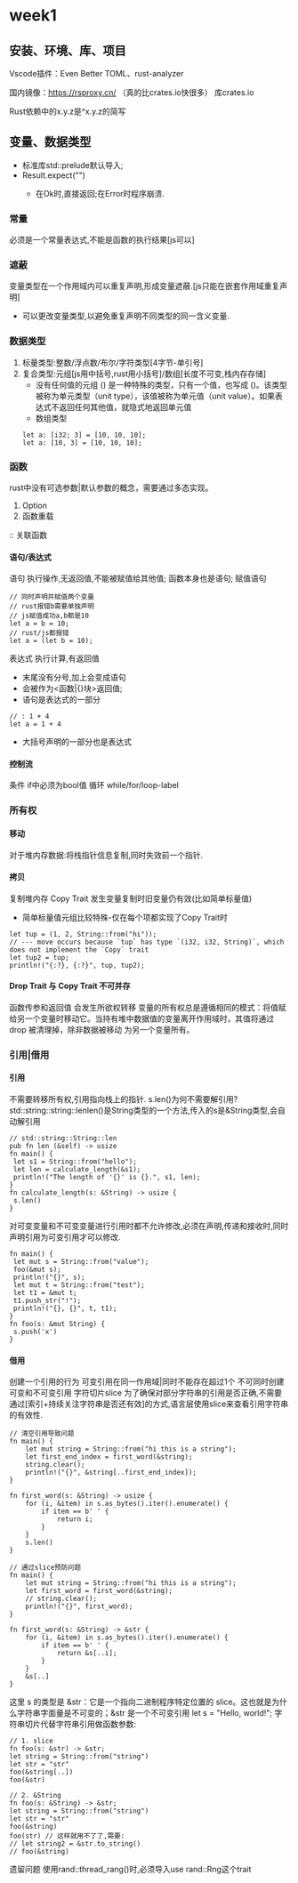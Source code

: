 # week1
## 安装、环境、库、项目
Vscode插件：Even Better TOML、rust-analyzer

国内镜像：https://rsproxy.cn/ （真的比crates.io快很多）
库crates.io

Rust依赖中的x.y.z是^x.y.z的简写

## 变量、数据类型
- 标准库std::prelude默认导入;
- Result<T>.expect("")
    + 在Ok时,直接返回;在Error时程序崩溃.
### 常量
必须是一个常量表达式,不能是函数的执行结果[js可以]

### 遮蔽
变量类型在一个作用域内可以重复声明,形成变量遮蔽.[js只能在嵌套作用域重复声明]
- 可以更改变量类型,以避免重复声明不同类型的同一含义变量.
### 数据类型
1. 标量类型:整数/浮点数/布尔/字符类型[4字节-单引号]
2. 复合类型:元组[js用中括号,rust用小括号]/数组[长度不可变,栈内存存储]
    - 没有任何值的元组 () 是一种特殊的类型，只有一个值，也写成 ()。该类型被称为单元类型（unit type），该值被称为单元值（unit 
value）。如果表达式不返回任何其他值，就隐式地返回单元值
    - 数组类型
    ```
    let a: [i32; 3] = [10, 10, 10];
    let a: [10, 3] = [10, 10, 10];
    ```
### 函数
rust中没有可选参数|默认参数的概念，需要通过多态实现。
1. Option
2. 函数重载

:: 关联函数

#### 语句/表达式
语句 执行操作,无返回值,不能被赋值给其他值;
函数本身也是语句;
赋值语句
```
// 同时声明并赋值两个变量
// rust报错b需要单独声明
// js赋值成功a,b都是10
let a = b = 10;
// rust/js都报错
let a = (let b = 10);
```
表达式 执行计算,有返回值

- 末尾没有分号,加上会变成语句
- 会被作为<函数|{}块>返回值;
- 语句是表达式的一部分
```
// : 1 + 4
let a = 1 + 4
```
- 大括号声明的一部分也是表达式
#### 控制流
条件 if中必须为bool值
循环 while/for/loop-label
### 所有权
#### 移动
对于堆内存数据:将栈指针信息复制,同时失效前一个指针.
#### 拷贝
复制堆内存
Copy Trait 发生变量复制时旧变量仍有效(比如简单标量值)
- 简单标量值元组比较特殊-仅在每个项都实现了Copy Trait时
```
let tup = (1, 2, String::from("hi"));
// --- move occurs because `tup` has type `(i32, i32, String)`, which does not implement the `Copy` trait
let tup2 = tup;
println!("{:?}, {:?}", tup, tup2);
```
#### Drop Trait 与 Copy Trait 不可并存
函数传参和返回值 会发生所欲权转移
变量的所有权总是遵循相同的模式：将值赋给另一个变量时移动它。当持有堆中数据值的变量离开作用域时，其值将通过 drop 被清理掉，除非数据被移动
为另一个变量所有。
### 引用|借用
#### 引用
不需要转移所有权,引用指向栈上的指针.
s.len()为何不需要解引用?
std::string::string::lenlen()是String类型的一个方法,传入的s是&String类型,会自动解引用
```
// std::string::String::len
pub fn len (&self) -> usize
fn main() {
 let s1 = String::from("hello");
 let len = calculate_length(&s1);
 println!("The length of '{}' is {}.", s1, len);
}
fn calculate_length(s: &String) -> usize {
 s.len()
}
```
对可变变量和不可变变量进行引用时都不允许修改,必须在声明,传递和接收时,同时声明引用为可变引用才可以修改.
```
fn main() {
 let mut s = String::from("value");
 foo(&mut s);
 println!("{}", s);
 let mut t = String::from("test");
 let t1 = &mut t;
 t1.push_str("!");
 println!("{}, {}", t, t1);
}
fn foo(s: &mut String) {
 s.push('x')
}
```
#### 借用
创建一个引用的行为
可变引用在同一作用域|同时不能存在超过1个
不可同时创建可变和不可变引用
字符切片slice
为了确保对部分字符串的引用是否正确,不需要通过[索引+持续关注字符串是否还有效]的方式,语言层使用slice来查看引用字符串的有效性.
```
// 清空引用导致问题
fn main() {
    let mut string = String::from("hi this is a string");
    let first_end_index = first_word(&string);
    string.clear();
    println!("{}", &string[..first_end_index]);
}
 
fn first_word(s: &String) -> usize {
    for (i, &item) in s.as_bytes().iter().enumerate() {
        if item == b' ' {
            return i;
        }
    }
    s.len()
}
 
// 通过slice预防问题
fn main() {
    let mut string = String::from("hi this is a string");
    let first_word = first_word(&string);
    // string.clear();
    println!("{}", first_word);
}
 
fn first_word(s: &String) -> &str {
    for (i, &item) in s.as_bytes().iter().enumerate() {
        if item == b' ' {
            return &s[..i];
        }
    }
    &s[..]
}
```
这里 s 的类型是 &str：它是一个指向二进制程序特定位置的 slice。这也就是为什么字符串字面量是不可变的；&str 是一个不可变引用
let s = "Hello, world!";
字符串切片代替字符串引用做函数参数:
```
// 1. slice
fn foo(s: &str) -> &str;
let string = String::from("string")
let str = "str"
foo(&string[..])
foo(&str)
 
// 2. &String
fn foo(s: &String) -> &str;
let string = String::from("string")
let str = "str"
foo(&string)
foo(str) // 这样就用不了了,需要:
// let string2 = &str.to_string()
// foo(&string)
```
遗留问题
使用rand::thread_rang()时,必须导入use rand::Rng这个trait